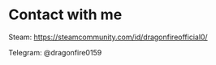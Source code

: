 # Contact with me
Steam: https://steamcommunity.com/id/dragonfireofficial0/

Telegram: @dragonfire0159
